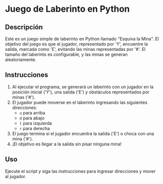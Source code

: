 # Juego de Laberinto en Python

## Descripción
Este es un juego simple de laberinto en Python llamado "Esquiva la Mina". El objetivo del juego es que el jugador, representado por 'Y', encuentre la salida, marcada como 'E', evitando las minas representadas por '#'. El tamaño del laberinto es configurable, y las minas se generan aleatoriamente.

## Instrucciones
1. Al ejecutar el programa, se generará un laberinto con un jugador en la posición inicial ('Y'), una salida ('E') y obstáculos representados por minas ('#').
2. El jugador puede moverse en el laberinto ingresando las siguientes direcciones:
   - `u` para arriba
   - `d` para abajo
   - `l` para izquierda
   - `r` para derecha
3. El juego termina si el jugador encuentra la salida ('E') o choca con una mina ('#').
4. ¡El objetivo es llegar a la salida sin pisar ninguna mina!

## Uso
Ejecute el script y siga las instrucciones para ingresar direcciones y mover al jugador.


